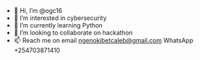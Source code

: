 - 👋 Hi, I’m @ogc16
- 👀 I’m interested in cybersecurity
- 🌱 I’m currently learning Python
- 💞️ I’m looking to collaborate on hackathon
- 📫 Reach me on email ngenokibetcaleb@gmail.com
                 WhatsApp +254703871410

<!---
ogc16/ogc16 is a ✨ special ✨ repository because its `README.md` (this file) appears on your GitHub profile.
You can click the Preview link to take a look at your changes.
--->
